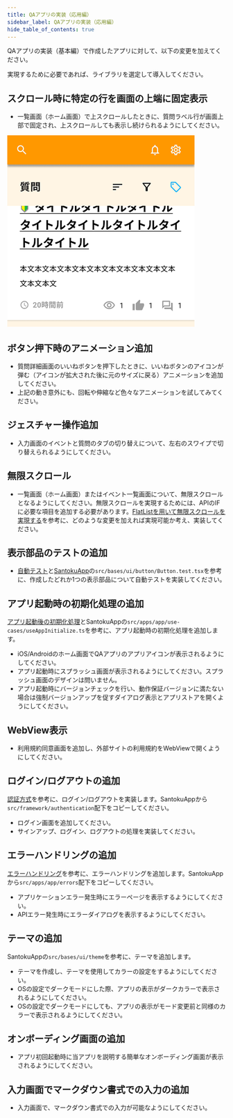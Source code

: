 ```yaml
---
title: QAアプリの実装（応用編）
sidebar_label: QAアプリの実装（応用編）
hide_table_of_contents: true
---
```


QAアプリの実装（基本編）で作成したアプリに対して、以下の変更を加えてください。

実現するために必要であれば、ライブラリを選定して導入してください。

## スクロール時に特定の行を画面の上端に固定表示

- 一覧画面（ホーム画面）で上スクロールしたときに、質問ラベル行が画面上部で固定され、上スクロールしても表示し続けられるようにしてください。

![ホーム画面-スクロール例](screen-home-scroll.png)

## ボタン押下時のアニメーション追加

- 質問詳細画面のいいねボタンを押下したときに、いいねボタンのアイコンが弾む（アイコンが拡大された後に元のサイズに戻る）アニメーションを追加してください。
- 上記の動き意外にも、回転や伸縮など色々なアニメーションを試してみてください。

## ジェスチャー操作追加

- 入力画面のイベントと質問のタブの切り替えについて、左右のスワイプで切り替えられるようにしてください。

## 無限スクロール

- 一覧画面（ホーム画面）またはイベント一覧画面について、無限スクロールとなるようにしてください。無限スクロールを実現するためには、APIのIFに必要な項目を追加する必要があります。[FlatListを用いて無限スクロールを実現する](/react-native/santoku/development/implement/http-api#flatlist%E3%82%92%E7%94%A8%E3%81%84%E3%81%A6%E7%84%A1%E9%99%90%E3%82%B9%E3%82%AF%E3%83%AD%E3%83%BC%E3%83%AB%E3%82%92%E5%AE%9F%E7%8F%BE%E3%81%99%E3%82%8B)を参考に、どのような変更を加えれば実現可能か考え、実装してください。

## 表示部品のテストの追加

- [自動テスト](/react-native/santoku/test-planning/ut-planning#%E8%87%AA%E5%8B%95%E3%83%86%E3%82%B9%E3%83%88)と[SantokuApp](https://github.com/{@inject:organization}/mobile-app-crib-notes/tree/master/example-app/SantokuApp)の`src/bases/ui/button/Button.test.tsx`を参考に、作成したどれか1つの表示部品について自動テストを実装してください。

## アプリ起動時の初期化処理の追加

[アプリ起動後の初期化処理](/react-native/santoku/application-architecture/life-cycle-management/initialization)とSantokuAppの`src/apps/app/use-cases/useAppInitialize.ts`を参考に、アプリ起動時の初期化処理を追加します。

- iOS/Androidのホーム画面でQAアプリのアプリアイコンが表示されるようにしてください。
- アプリ起動時にスプラッシュ画面が表示されるようにしてください。スプラッシュ画面のデザインは問いません。
- アプリ起動時にバージョンチェックを行い、動作保証バージョンに満たない場合は強制バージョンアップを促すダイアログ表示とアプリストアを開くようにしてください。

## WebView表示

- 利用規約同意画面を追加し、外部サイトの利用規約をWebViewで開くようにしてください。

## ログイン/ログアウトの追加

[認証方式](/react-native/santoku/application-architecture/auth/overview)を参考に、ログイン/ログアウトを実装します。SantokuAppから`src/framework/authentication`配下をコピーしてください。

- ログイン画面を追加してください。
- サインアップ、ログイン、ログアウトの処理を実装してください。

## エラーハンドリングの追加

[エラーハンドリング](/react-native/santoku/application-architecture/error-handling/overview)を参考に、エラーハンドリングを追加します。SantokuAppから`src/apps/app/errors`配下をコピーしてください。

- アプリケーションエラー発生時にエラーページを表示するようにしてください。
- APIエラー発生時にエラーダイアログを表示するようにしてください。

## テーマの追加

SantokuAppの`src/bases/ui/theme`を参考に、テーマを追加します。

- テーマを作成し、テーマを使用してカラーの設定をするようにしてください。
- OSの設定でダークモードにした際、アプリの表示がダークカラーで表示されるようにしてください。
- OSの設定でダークモードにしても、アプリの表示がモード変更前と同様のカラーで表示されるようにしてください。

## オンボーディング画面の追加

- アプリ初回起動時に当アプリを説明する簡単なオンボーディング画面が表示されるようにしてください。

## 入力画面でマークダウン書式での入力の追加

- 入力画面で、マークダウン書式での入力が可能なようにしてください。
